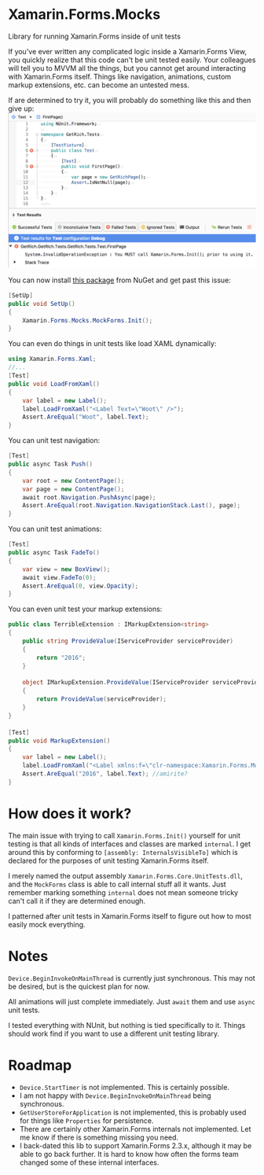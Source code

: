 # Xamarin.Forms.Mocks
Library for running Xamarin.Forms inside of unit tests

If you've ever written any complicated logic inside a Xamarin.Forms View, you quickly realize that this code can't be unit tested easily. Your colleagues will tell you to MVVM all the things, but you cannot get around interacting with Xamarin.Forms itself. Things like navigation, animations, custom markup extensions, etc. can become an untested mess.

If are determined to try it, you will probably do something like this and then give up:
![FAIL](docs/fail.png)

You can now install [this package](https://www.nuget.org/packages/Xamarin.Forms.Mocks/) from NuGet and get past this issue:
```csharp
[SetUp]
public void SetUp()
{
    Xamarin.Forms.Mocks.MockForms.Init();
}
```

You can even do things in unit tests like load XAML dynamically:
```csharp
using Xamarin.Forms.Xaml;
//...
[Test]
public void LoadFromXaml()
{
    var label = new Label();
    label.LoadFromXaml("<Label Text=\"Woot\" />");
    Assert.AreEqual("Woot", label.Text);
}
```

You can unit test navigation:
```csharp
[Test]
public async Task Push()
{
    var root = new ContentPage();
    var page = new ContentPage();
    await root.Navigation.PushAsync(page);
    Assert.AreEqual(root.Navigation.NavigationStack.Last(), page);
}
```

You can unit test animations:
```csharp
[Test]
public async Task FadeTo()
{
    var view = new BoxView();
    await view.FadeTo(0);
    Assert.AreEqual(0, view.Opacity);
}
```

You can even unit test your markup extensions:
```csharp
public class TerribleExtension : IMarkupExtension<string>
{
    public string ProvideValue(IServiceProvider serviceProvider)
    {
        return "2016";
    }

    object IMarkupExtension.ProvideValue(IServiceProvider serviceProvider)
    {
        return ProvideValue(serviceProvider);
    }
}

[Test]
public void MarkupExtension()
{
    var label = new Label();
    label.LoadFromXaml("<Label xmlns:f=\"clr-namespace:Xamarin.Forms.Mocks.Tests;assembly=Xamarin.Forms.Mocks.Tests\" Text=\"{f:Terrible}\" />");
    Assert.AreEqual("2016", label.Text); //amirite?
}
```

# How does it work?

The main issue with trying to call `Xamarin.Forms.Init()` yourself for unit testing is that all kinds of interfaces and classes are marked `internal`. I get around this by conforming to `[assembly: InternalsVisibleTo]` which is declared for the purposes of unit testing Xamarin.Forms itself.

I merely named the output assembly `Xamarin.Forms.Core.UnitTests.dll`, and the `MockForms` class is able to call internal stuff all it wants. Just remember marking something `internal` does not mean someone tricky can't call it if they are determined enough.

I patterned after unit tests in Xamarin.Forms itself to figure out how to most easily mock everything.

# Notes

`Device.BeginInvokeOnMainThread` is currently just synchronous. This may not be desired, but is the quickest plan for now.

All animations will just complete immediately. Just `await` them and use `async` unit tests.

I tested everything with NUnit, but nothing is tied specifically to it. Things should work find if you want to use a different unit testing library.

# Roadmap

- `Device.StartTimer` is not implemented. This is certainly possible.
- I am not happy with `Device.BeginInvokeOnMainThread` being synchronous.
- `GetUserStoreForApplication` is not implemented, this is probably used for things like `Properties` for persistence.
- There are certainly other Xamarin.Forms internals not implemented. Let me know if there is something missing you need.
- I back-dated this lib to support Xamarin.Forms 2.3.x, although it may be able to go back further. It is hard to know how often the forms team changed some of these internal interfaces.